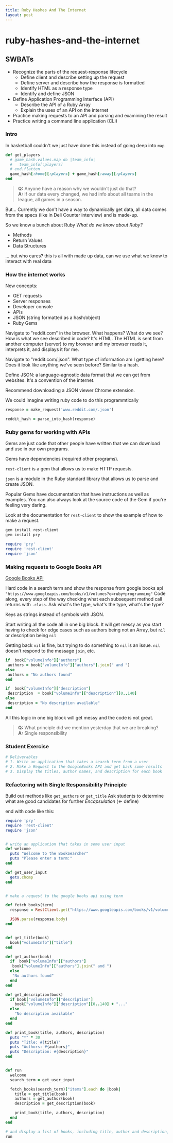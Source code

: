 ```yaml
---
title: Ruby Hashes And The Internet
layout: post
---
```


# ruby-hashes-and-the-internet

## SWBATs

* Recognize the parts of the request-response lifecycle
  * Define client and describe setting up the request
  * Define server and describe how the response is formatted
  * Identify HTML as a response type
  * Identify and define JSON
* Define Application Programming Interface \(API\)
  * Describe the API of a Ruby Array
  * Explain the uses of an API on the internet
* Practice making requests to an API and parsing and examining the result
* Practice writing a command line application \(CLI\)

### Intro

In hasketball couldn't we just have done this instead of going deep into `map`

```ruby
def get_players
  # game_hash.values.map do |team_info|
  #   team_info[:players]
  # end.flatten
  game_hash[:home][:players] + game_hash[:away][:players]
end
```

> **Q:** Anyone have a reason why we wouldn't just do that?  
> **A:** If our data every changed, we had info about all teams in the league, all games in a season.

But... Currently we don't have a way to dynamically get data, all data comes from the specs \(like in Deli Counter interview\) and is made-up.

So we know a bunch about Ruby _What do we know about Ruby?_

* Methods
* Return Values
* Data Structures

... but who cares? this is all with made up data, can we use what we know to interact with real data

### How the internet works

New concepts:

* GET requests
* Server responses
* Developer console
* APIs
* JSON \(string formatted as a hash/object\)
* Ruby Gems

Navigate to "reddit.com" in the browser. What happens? What do we see? How is what we see described in code? It's HTML. The HTML is sent from another computer \(server\) to my browser and my browser reads it, interprets it, and displays it for me.

Navigate to "reddit.com/.json". What type of information am I getting here? Does it look like anything we've seen before? Similar to a hash.

Define JSON: a language-agnostic data format that we can get from websites. It's a convention of the internet.

Recommend downloading a JSON viewer Chrome extension.

We could imagine writing ruby code to do this programmtically

```ruby
response = make_request('www.reddit.com/.json')

reddit_hash = parse_into_hash(response)
```

### Ruby gems for working with APIs

Gems are just code that other people have written that we can download and use in our own programs.

Gems have dependencies \(required other programs\).

`rest-client` is a gem that allows us to make HTTP requests.

`json` is a module in the Ruby standard library that allows us to parse and create JSON.

Popular Gems have documentation that have instructions as well as examples. You can also always look at the source code of the Gem if you're feeling very daring.

Look at the documentation for `rest-client` to show the example of how to make a request.

```bash
gem install rest-client
gem install pry
```

```ruby
require 'pry'
require 'rest-client'
require 'json'
```

### Making requests to Google Books API

[Google Books API](https://www.googleapis.com/books/v1/volumes?q=ruby+programming)

Hard code in a search term and show the response from google books api `"https://www.googleapis.com/books/v1/volumes?q=ruby+programming"` Code along, every step of the way checking what each subsequent method call returns with `.class`. Ask what's the type, what's the type, what's the type?

Keys as strings instead of symbols with JSON.

Start writing all the code all in one big block. It will get messy as you start having to check for edge cases such as authors being not an Array, but `nil` or description being `nil`

Getting back `nil` is fine, but trying to do something to `nil` is an issue. `nil` doesn't respond to the message `join`, etc.

```ruby
if  book["volumeInfo"]["authors"]
 authors = book["volumeInfo"]["authors"].join(" and ")
else
 authors = "No authors found"
end
```

```ruby
if  book["volumeInfo"]["description"]
 description  = book["volumeInfo"]["description"][0..140]
else
 description = "No description available"
end
```

All this logic in one big block will get messy and the code is not great.

> **Q:** What principle did we mention yesterday that we are breaking?  
> **A:** Single responsibility

### Student Exercise

```bash
# Deliverables
# 1. Write an application that takes a search term from a user
# 2. Make a Request to the GoogleBooks API and get back some results
# 3. Display the titles, author names, and description for each book
```

### Refactoring with Single Responsibility Principle

Build out methods like `get_authors` or `get_title` Ask students to determine
what are good candidates for further _Encapsulation_ \(&lt;- define\)

end with code like this:

```ruby
require 'pry'
require 'rest-client'
require 'json'


# write an application that takes in some user input
def welcome
  puts "Welcome to the BookSearcher"
  puts "Please enter a term:"
end

def get_user_input
  gets.chomp
end


# make a request to the google books api using term

def fetch_books(term)
  response = RestClient.get("https://www.googleapis.com/books/v1/volumes?q=#{term}")

  JSON.parse(response.body)
end


def get_title(book)
  book["volumeInfo"]["title"]
end

def get_author(book)
  if  book["volumeInfo"]["authors"]
   book["volumeInfo"]["authors"].join(" and ")
  else
   "No authors found"
  end
end

def get_description(book)
  if book["volumeInfo"]["description"]
    book["volumeInfo"]["description"][0..140] + "..."
  else
    "No description available"
  end
end

def print_book(title, authors, description)
  puts "*" * 30
  puts "Title: #{title}"
  puts "Authors: #{authors}"
  puts "Description: #{description}"
end


def run
  welcome
  search_term = get_user_input

  fetch_books(search_term)["items"].each do |book|
    title = get_title(book)
    authors = get_author(book)
    description = get_description(book)

    print_book(title, authors, description)
  end
end

# and display a list of books, including title, author and description, that are found
run
```


